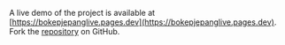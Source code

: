A live demo of the project is available at [https://bokepjepanglive.pages.dev](https://bokepjepanglive.pages.dev).
Fork the [repository](https://github.com/dinesmarom/bokepmajikan) on GitHub.